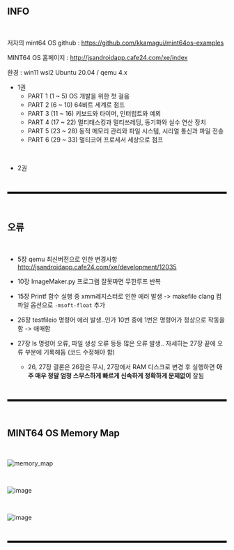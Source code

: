 ## INFO

<br>

저자의 mint64 OS github : https://github.com/kkamagui/mint64os-examples

MINT64 OS 홈페이지 : http://jsandroidapp.cafe24.com/xe/index

환경 : win11 wsl2 Ubuntu 20.04 / qemu 4.x

+ 1권
  + PART 1 (1 ~ 5)   OS 개발을 위한 첫 걸음
  + PART 2 (6 ~ 10)  64비트 세계로 점프
  + PART 3 (11 ~ 16) 키보드와 타이머, 인터럽트와 예외
  + PART 4 (17 ~ 22) 멀티태스킹과 멀티쓰레딩, 동기화와 실수 연산 장치
  + PART 5 (23 ~ 28) 동적 메모리 관리와 파일 시스템, 시리얼 통신과 파일 전송
  + PART 6 (29 ~ 33) 멀티코어 프로세서 세상으로 점프

<br>

+ 2권


<br>
<hr style="border: 2px solid;">
<br>

## 오류

<br>

+ 5장 qemu 최신버전으로 인한 변경사항 http://jsandroidapp.cafe24.com/xe/development/12035

+ 10장 ImageMaker.py 프로그램 잘못짜면 무한루프 반복

+ 15장 Printf 함수 실행 중 xmm레지스터로 인한 에러 발생 -> makefile clang 컴파일 옵션으로 ```-msoft-float``` 추가

+ 26장 testfileio 명령어 에러 발생..인가 10번 중에 1번은 명령어가 정상으로 작동을 함 -> 애매함

+ 27장 ls 명령어 오류, 파일 생성 오류 등등 많은 오류 발생.. 자세히는 27장 끝에 오류 부분에 기록해둠 (코드 수정해야 함)

  + 26, 27장 결론은 26장은 무시, 27장에서 RAM 디스크로 변경 후 실행하면 **아주 매우 정말 엄청 스무스하게 빠르게 신속하게 정확하게 문제없이** 잘됨

<br>
<hr style="border: 2px solid;">
<br>

## MINT64 OS Memory Map

<br>

![memory_map](https://user-images.githubusercontent.com/52172169/203483722-5504a36a-f0ad-4f19-a11b-bd9a587018fa.png)

<br>

![image](https://user-images.githubusercontent.com/52172169/203499023-16f11474-a2cc-4e06-b2f4-01b37b107a70.png)

<br>

![image](https://user-images.githubusercontent.com/52172169/203925329-16d0d4a1-721b-40db-8814-598871adb966.png)

<br>
<hr style="border: 2px solid;">
<br>
